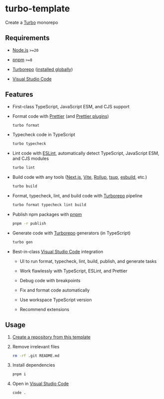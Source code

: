 # turbo-template

Create a [Turbo] monorepo

## Requirements

- [Node.js] `>=20`

- [pnpm] `>=8`

- [Turborepo] ([installed globally](https://turbo.build/repo/docs/installing#install-globally))

- [Visual Studio Code]

## Features

- First-class TypeScript, JavaScript ESM, and CJS support

- Format code with [Prettier] (and [Prettier plugins])

  ```sh
  turbo format
  ```

- Typecheck code in TypeScript

  ```sh
  turbo typecheck
  ```

- Lint code with [ESLint], automatically detect TypeScript, JavaScript ESM, and CJS modules

  ```sh
  turbo lint
  ```

- Build code with any tools ([Next.js], [Vite], [Rollup], [tsup], [esbuild], etc.)

  ```sh
  turbo build
  ```

- Format, typecheck, lint, and build code with [Turborepo] pipeline

  ```sh
  turbo format typecheck lint build
  ```

- Publish npm packages with [pnpm]

  ```sh
  pnpm -r publish
  ```

- Generate code with [Turborepo] generators (in TypeScript)

  ```sh
  turbo gen
  ```

- Best-in-class [Visual Studio Code] integration

  - UI to run format, typecheck, lint, build, publish, and generate tasks

  - Work flawlessly with TypeScript, ESLint, and Prettier

  - Debug code with breakpoints

  - Fix and format code automatically

  - Use workspace TypeScript version

  - Recommend extensions

## Usage

1. [Create a repository from this template](https://docs.github.com/en/repositories/creating-and-managing-repositories/creating-a-repository-from-a-template)

2. Remove irrelevant files

   ```sh
   rm -rf .git README.md
   ```

3. Install dependencies

   ```sh
   pnpm i
   ```

4. Open in [Visual Studio Code]

   ```sh
   code .
   ```

<!-- Links -->

[visual studio code]: https://code.visualstudio.com/
[node.js]: https://nodejs.org/
[turbo]: https://turbo.build
[turborepo]: https://turbo.build/repo
[pnpm]: https://pnpm.io
[eslint]: https://eslint.org
[prettier]: https://prettier.io
[prettier plugins]: https://prettier.io/docs/en/plugins.html
[next.js]: https://nextjs.org
[vite]: https://vitejs.dev
[rollup]: https://rollupjs.org
[tsup]: https://tsup.egoist.dev
[esbuild]: https://esbuild.github.io
